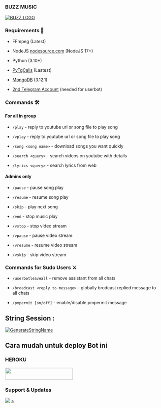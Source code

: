### BUZZ MUSIC

[![BUZZ LOGO](https://telegra.ph/file/611ea282dd7367fce617d.jpg)](https://t.me/buzzrebornbot)

### Requirements 📝

- FFmpeg (Latest)

- NodeJS [nodesource.com](https://nodesource.com/) (NodeJS 17+)

- Python (3.10+)

- [PyTgCalls](https://github.com/pytgcalls/pytgcalls) (Lastest)

- [MongoDB](https://cloud.mongodb.com/) (3.12.1)

- [2nd Telegram Account](https://telegram.org/blog/themes-accounts#multiple-accounts) (needed for userbot)

### Commands 🛠

#### For all in group

- `/play` - reply to youtube url or song file to play song

- `/vplay` - reply to youtube url or song file to play song

- `/song <song name>` - download songs you want quickly

- `/search <query>` - search videos on youtube with details

- `/lyrics <query>` - search lyrics from web

#### Admins only

- `/pause` - pause song play

- `/resume` - resume song play

- `/skip` - play next song

- `/end` - stop music play

- `/vstop` - stop video stream

- `/vpause` - pause video stream

- `/vresume` - resume video stream

- `/vskip` - skip video stream

### Commands for Sudo Users ⚔️

- `/userbotleaveall` - remove assistant from all chats

- `/broadcast <reply to message>` - globally brodcast replied message to all chats

- `/pmpermit [on/off]` - enable/disable pmpermit message

## String Session :

[![GenerateStringName](https://img.shields.io/badge/repl.it-generateStringName-white)](https://replit.com/@justteen/String-Session)

## Cara mudah untuk deploy Bot ini

### HEROKU

<a href="https://heroku.com/deploy?template=https://github.com/justteen/buzzmusiktelegram"> <img src="https://img.shields.io/badge/Deploy%20To%20Heroku-red?style=for-the-badge&logo=heroku" width="220" height="38.45"/></a></p>

### Support & Updates 

<a href="https://t.me/buzzsupport"><img src="https://img.shields.io/badge/Join-Group%20Support-red.svg?style=for-the-badge&logo=Telegram"></a> a 

